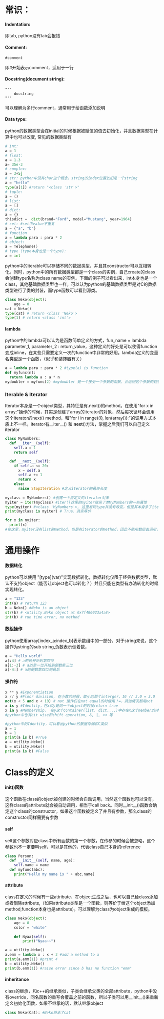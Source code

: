 # 常识：

#### Indentation: 
即tab, python没有tab会报错

#### Comment: 
    #comment
即#开始表示comment，适用于一行

#### Docstring(document string): 
    """  
        docstring 
    """
可以理解为多行comment，通常用于给函数添加说明

#### Data type: 
python的数据类型会在initial的时候根据被赋值的值去初始化，并且数据类型在计算中也可以改变, 常见的数据类型有
```python
# int:
a = 1 
# float: 
a = 1.3 
a= 35e-3
# complex:
a = 3+5j
# str: python中没有char这个概念，string的index位置依旧是一个string
a = "hello"
type(a[1]) #return "<class 'str'>"
# tuple: 
a = ()
# list:
a = []
# dict:
a = {}
thisdict =	dict(brand="Ford", model="Mustang", year=1964)
# set: #set中value不重复
a = {"a", "b"}
# function
a = lambda para : para * 2
# object:
a = Telephone()
# type (type本身也是一个type):
a = int
```
python中的iterable可以存储不同的数据类型，并且其constructor可以互相转化。同时，python中的所有数据类型都是一个class的实例，自己create的class会创建type名称为class name的实例。下面的例子可以看出来，int本身也是一个class，其他基础数据类型也一样。可以认为python的基础数据类型是对C的数据类型进行了类的封装，而type函数可以看到源类。
```python
class Neko(object):
    age = 0
cat = Neko()
type(cat) # return <class 'Neko'>
type(1) # return <class 'int'>
```

#### lambda
python中的lambda可以认为是函数简单定义的方式，fun_name = lambda parameter_1, parameter_2 : return_value，这种定义的好处是可以使得function变成inline，在某些只需要定义一次的function中非常的好用。lambda定义的变量名类型是一个函数，（似乎和装饰器有关）
```python
a = lambda para : para * 2 #type(a) is function
def myfunc(n):
  return lambda a : a * n
mydoubler = myfunc(2) #mydoubler 是一个接受一个参数的函数，会返回这个参数的翻倍值
```


### Iterable & Iterator
Iterator本身是一个object类型，其特征是有.next()的method。在使用"for x in array:"操作的时候，其实是创建了array的iterator的对象，然后每次循环会调用这个iterator的next() method，和"for i in range((0, len(array))):"的调用方式本质上不一样。iterator有__iter__() 和 __next__()方法，掌握之后我们可以自己定义iterator
```python
class MyNumbers:
  def __iter__(self):
    self.a = 1
    return self

  def __next__(self):
    if self.a <= 20:
      x = self.a
      self.a += 1
      return x
    else:
      raise StopIteration #定义iterator的最终长度
      
myclass = MyNumbers() #创建一个自定义的iterator对象
myiter = iter(myclass) #iter()这里的myiter继承了类MyNumbers的一些属性
type(myiter) #<class 'MyNumbers'>, 这里发现type并没有改变，但是其本身多了iterator的method
print(myclass is myiter) # True，其实等价

for x in myiter:
  print(x)
#在这里，myiter没有list的method，但是有iterator的method，因此不能用数组去调用，而是用iterator的方法调用。好处是每次调用仅仅产生一个value，并没有list所谓的缓存值，因为这个iterator的next()值来源一数学操作，而list的iterator值可能来源于内存计算。
```

# 通用操作
#### 数据转化
python可以使用 "\[type\](var)"实现数据转化，数据转化仅限于经典数据类型，默认不支持object（能否让object也可以转化？）并且只能在类型有办法转化的时候实现转化。
```python
a = "123"
int(a) # return 123
b = Neko() #Neko is an object
str(b) # <utility.Neko object at 0x7f406023a4a8>
int(b) # run time error, no method
```

#### 数组操作
python使用array\[index_a:index_b\]表示数组中的一部分，对于string来说，这个操作为string的sub string,负数表示倒着数，
```python
a = "Hello world"
a[:4] # a的最开始到第四位
a[1:-3] # a的第一位开始到倒数第三位
a[-4:] # a的倒数第四位到最后
```

#### 操作符
```python
x ** y #Exponentiation
x // y #Floor division, 在小数的时候，取小的那个interger，10 // 3.0 = 3.0
not(x < 5 and x < 10) # not 操作仅在not equal的时候用！=，其他情况都用not
x is y #Identity，在x和y是同一个object的时候return true
x in y #Membership， 在y这个container(list, dict....)中存在x这个member的时候return true
#python中也有bit wise和shift operation, &, |, << 等

#python中的Identity，可以看出python的数据存储和C类似
a = 1
b = 1
print(a is b) #True
a = utility.Neko()
b = utility.Neko()
print(a is b) #False
```

# Class的定义
#### __init__()函数
这个函数在class的object被创建的时候会自动调用，当然这个函数也可以没有，这样class的attribute就会被自动调用，相当于call back。同时__init__()函数会确定这个class的constructor，如果这个函数被定义了并且有参数，那么class的constructor同样需要有参数
#### self
self这个参数对应class中所有函数的第一个参数，在传参的时候会被忽略，这个参数也不一定要叫self，可以是其他的，代表class自己本身的reference
```python 
class Person:
  def __init__(self, name, age):
    self.name = name
  def myfunc(abc):
    print("Hello my name is " + abc.name)
```
#### attribute
class在定义的时候有一些attribute，在object生成之后，也可以自己给class添加或者删除attribute,（如果attribute类型是一个函数，则等价于给这个object添加method,function本身也是attribute)。可以理解为class为object生成的模板。
```python
class Neko(object):
    age = 0
    color = "white"
        
    def Nyaa(self):
        print("Nyaa~~") 

a = utility.Neko()
a.emm = lambda x : x + 3 #add a method to a
print(a.emm(1)) #print 4
b = utility.Neko() 
print(b.emm(1)) #raise error since b has no function "emm"

```

#### inheritance
class的继承，和c++的继承类似，子类会继承父类的全部attribute，python中没有override，同名函数的重写会覆盖之前的函数，所以子类可以用__init__()来重新定义初始化函数，如果不继承的话，默认继承object
```python
class Neko(Cat): #Neko继承了cat
```
